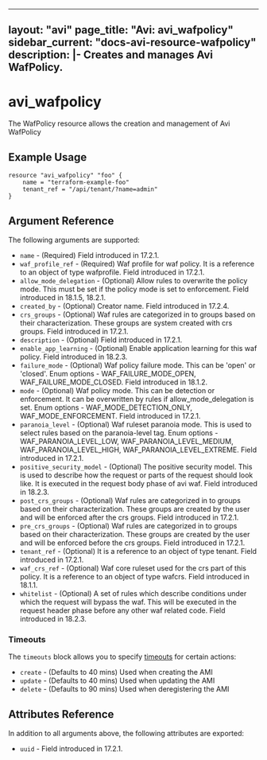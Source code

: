 <!--
    Copyright 2021 VMware, Inc.
    SPDX-License-Identifier: Mozilla Public License 2.0
-->
---
layout: "avi"
page_title: "Avi: avi_wafpolicy"
sidebar_current: "docs-avi-resource-wafpolicy"
description: |-
  Creates and manages Avi WafPolicy.
---

# avi_wafpolicy

The WafPolicy resource allows the creation and management of Avi WafPolicy

## Example Usage

```hcl
resource "avi_wafpolicy" "foo" {
    name = "terraform-example-foo"
    tenant_ref = "/api/tenant/?name=admin"
}
```

## Argument Reference

The following arguments are supported:

* `name` - (Required) Field introduced in 17.2.1.
* `waf_profile_ref` - (Required) Waf profile for waf policy. It is a reference to an object of type wafprofile. Field introduced in 17.2.1.
* `allow_mode_delegation` - (Optional) Allow rules to overwrite the policy mode. This must be set if the policy mode is set to enforcement. Field introduced in 18.1.5, 18.2.1.
* `created_by` - (Optional) Creator name. Field introduced in 17.2.4.
* `crs_groups` - (Optional) Waf rules are categorized in to groups based on their characterization. These groups are system created with crs groups. Field introduced in 17.2.1.
* `description` - (Optional) Field introduced in 17.2.1.
* `enable_app_learning` - (Optional) Enable application learning for this waf policy. Field introduced in 18.2.3.
* `failure_mode` - (Optional) Waf policy failure mode. This can be 'open' or 'closed'. Enum options - WAF_FAILURE_MODE_OPEN, WAF_FAILURE_MODE_CLOSED. Field introduced in 18.1.2.
* `mode` - (Optional) Waf policy mode. This can be detection or enforcement. It can be overwritten by rules if allow_mode_delegation is set. Enum options - WAF_MODE_DETECTION_ONLY, WAF_MODE_ENFORCEMENT. Field introduced in 17.2.1.
* `paranoia_level` - (Optional) Waf ruleset paranoia  mode. This is used to select rules based on the paranoia-level tag. Enum options - WAF_PARANOIA_LEVEL_LOW, WAF_PARANOIA_LEVEL_MEDIUM, WAF_PARANOIA_LEVEL_HIGH, WAF_PARANOIA_LEVEL_EXTREME. Field introduced in 17.2.1.
* `positive_security_model` - (Optional) The positive security model. This is used to describe how the request or parts of the request should look like. It is executed in the request body phase of avi waf. Field introduced in 18.2.3.
* `post_crs_groups` - (Optional) Waf rules are categorized in to groups based on their characterization. These groups are created by the user and will be enforced after the crs groups. Field introduced in 17.2.1.
* `pre_crs_groups` - (Optional) Waf rules are categorized in to groups based on their characterization. These groups are created by the user and will be  enforced before the crs groups. Field introduced in 17.2.1.
* `tenant_ref` - (Optional) It is a reference to an object of type tenant. Field introduced in 17.2.1.
* `waf_crs_ref` - (Optional) Waf core ruleset used for the crs part of this policy. It is a reference to an object of type wafcrs. Field introduced in 18.1.1.
* `whitelist` - (Optional) A set of rules which describe conditions under which the request will bypass the waf. This will be executed in the request header phase before any other waf related code. Field introduced in 18.2.3.


### Timeouts

The `timeouts` block allows you to specify [timeouts](https://www.terraform.io/docs/configuration/resources.html#timeouts) for certain actions:

* `create` - (Defaults to 40 mins) Used when creating the AMI
* `update` - (Defaults to 40 mins) Used when updating the AMI
* `delete` - (Defaults to 90 mins) Used when deregistering the AMI

## Attributes Reference

In addition to all arguments above, the following attributes are exported:

* `uuid` -  Field introduced in 17.2.1.

